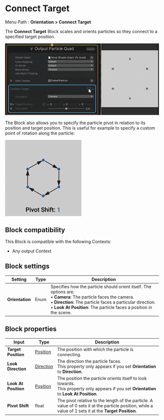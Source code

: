 # Connect Target

Menu Path : **Orientation > Connect Target**

The **Connect Target** Block scales and orients particles so they connect to a specified target position.

![](Images/Block-ConnectTargetExample.gif)

The Block also allows you to specify the particle pivot in relation to its position and target position. This is useful for example to specify a custom point of rotation along the particle:

![](Images/Block-ConnectTargetPivotShift.gif)

## Block compatibility

This Block is compatible with the following Contexts:

- Any output Context

## Block settings

| **Setting**     | **Type** | **Description**                                              |
| --------------- | -------- | ------------------------------------------------------------ |
| **Orientation** | Enum     | Specifies how the particle should orient itself. The options are:<br/>&#8226;  **Camera**: The particle faces the camera.<br/>&#8226;  **Direction**: The particle faces a particular direction.<br/>&#8226;  **Look At Position**: The particle faces a position in the scene. |

## Block properties

| **Input**            | **Type**                       | **Description**                                              |
| -------------------- | ------------------------------ | ------------------------------------------------------------ |
| **Target Position**  | [Position](Type-Position.md)   | The position with which the particle is connecting.          |
| **Look Direction**   | [Direction](Type-Direction.md) | The direction the particle faces.<br/>This property only appears if you set **Orientation** to **Direction**. |
| **Look At Position** | [Position](Type-Position.md)   | The position the particle orients itself to look towards.<br/>This property only appears if you set **Orientation** to **Look At Position**. |
| **Pivot Shift**      | float                          | The pivot relative to the length of the particle. A value of 0 sets it at the particle position, while a value of 1 sets it at the **Target Position**. |